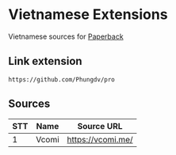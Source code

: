 # Vietnamese Extensions
Vietnamese sources for [Paperback](https://paperback.moe/)

## Link extension
```
https://github.com/Phungdv/pro
```
## Sources

|STT    | Name                      | Source URL                                 |
| ----- | ------------------------- | ------------------------------------------ |
|   1   | Vcomi                     | https://vcomi.me/                          |
